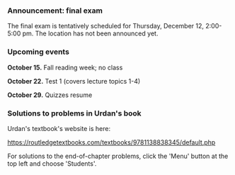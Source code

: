 

### Announcement:  final exam

The final exam is tentatively scheduled for Thursday, December 12, 2:00-5:00 pm.  The location has not been announced yet.


### Upcoming events

**October 15.**  Fall reading week; no class

**October 22.**  Test 1 (covers lecture topics 1-4)

**October 29.**  Quizzes resume


### Solutions to problems in Urdan's book

Urdan's textbook's website is here:

https://routledgetextbooks.com/textbooks/9781138838345/default.php

For solutions to the end-of-chapter problems, click the 'Menu' button at the top left and choose 'Students'.
